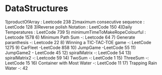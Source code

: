 # DataStructures
1)productOfArray : Leetcode 238
2)maximum consecutive sequence : LeetCode 128
3)Reverse polish Notation : LeetCode 150
4)Daily Temperatures : LeetCode 739
5) minimumTimeToMakeRopeColourful : Leetcode 1578
6) Minimum Path Sum -: Leetcode 64
7)  Generate paranthesis -: Leetcode 22
8)  Winning a TIC-TAC-TOE game -: LeetCode 1275
9)  CarFleet -LeetCode 858
10) JumpGame -LeetCode 55
11) JumpGame2 - LeetCode 45
12) spiralMatrix -: LeetCode 54
13) spiralMatrix2 -: Leetcode 59
14) TwoSum -: LeetCode 1
15) ThreeSum -: LeetCode 15
16) Container with Most Water -: LeetCode 11
17) Trapping Rain Water -: 42